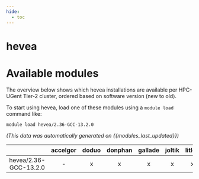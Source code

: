 ```yaml
---
hide:
  - toc
---
```


hevea
=====

# Available modules


The overview below shows which hevea installations are available per HPC-UGent Tier-2 cluster, ordered based on software version (new to old).

To start using hevea, load one of these modules using a `module load` command like:

```shell
module load hevea/2.36-GCC-13.2.0
```

*(This data was automatically generated on {{modules_last_updated}})*  

| |accelgor|doduo|donphan|gallade|joltik|litleo|shinx|
| :---: | :---: | :---: | :---: | :---: | :---: | :---: | :---: |
|hevea/2.36-GCC-13.2.0|-|x|x|x|x|x|x|

